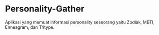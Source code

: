 # Personality-Gather
Aplikasi yang memuat informasi personality seseorang yaitu Zodiak, MBTI, Enneagram, dan Tritype.
